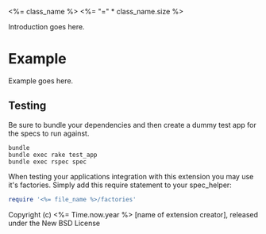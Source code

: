 <%= class_name %>
<%= "=" * class_name.size %>

Introduction goes here.


Example
=======

Example goes here.

Testing
-------

Be sure to bundle your dependencies and then create a dummy test app for the specs to run against.

```shell
bundle
bundle exec rake test_app
bundle exec rspec spec
```

When testing your applications integration with this extension you may use it's factories.
Simply add this require statement to your spec_helper:

```ruby
require '<%= file_name %>/factories'
```

Copyright (c) <%= Time.now.year %> [name of extension creator], released under the New BSD License
